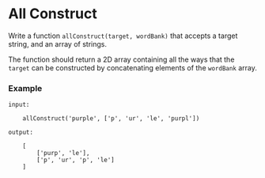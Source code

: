 # All Construct

Write a function `allConstruct(target, wordBank)` that accepts a target string, and an array of strings.

The function should return a 2D array containing all the ways that the `target` can be constructed by 
concatenating elements of the `wordBank` array. 

### Example

    input:

        allConstruct('purple', ['p', 'ur', 'le', 'purpl'])

    output:

        [
            ['purp', 'le'],
            ['p', 'ur', 'p', 'le']
        ]

        